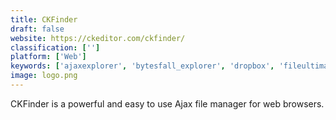```yaml
---
title: CKFinder
draft: false 
website: https://ckeditor.com/ckfinder/
classification: ['']
platform: ['Web']
keywords: ['ajaxexplorer', 'bytesfall_explorer', 'dropbox', 'fileultimate', 'filevista', 'freehold', 'hrcloud2', 'http_commander', 'media_manager', 'mollify', 'monsta_ftp', 'nubo', 'php_file_manager', 'phpfilenavigator', 'pydio', 'responsive_filemanager', 'roxy_fileman', 'seafile', 'extplorer_file_manager', 'net2ftp', 'xamiro']
image: logo.png
---
```

CKFinder is a powerful and easy to use Ajax file manager for web browsers.